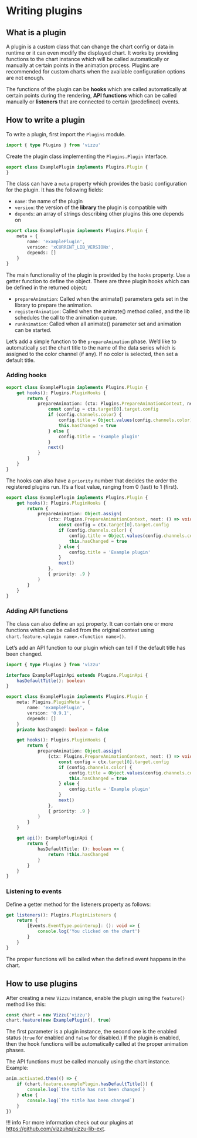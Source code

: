 # Writing plugins

## What is a plugin

A plugin is a custom class that can change the chart config or data in runtime
or it can even modify the displayed chart. It works by providing functions to
the chart instance which will be called automatically or manually at certain
points in the animation process. Plugins are recommended for custom charts when
the available configuration options are not enough.

The functions of the plugin can be **hooks** which are called automatically at
certain points during the rendering, **API functions** which can be called
manually or **listeners** that are connected to certain (predefined) events.

## How to write a plugin

To write a plugin, first import the `Plugins` module.

```typescript
import { type Plugins } from 'vizzu'
```

Create the plugin class implementing the `Plugins.Plugin` interface.

```typescript
export class ExamplePlugin implements Plugins.Plugin {
}
```

The class can have a `meta` property which provides the basic configuration for
the plugin. It has the following fields: 
- `name`: the name of the plugin
- `version`: the version of the **library** the plugin is compatible with
- `depends`: an array of strings describing other plugins this one depends on

```typescript
export class ExamplePlugin implements Plugins.Plugin {
    meta = {
        name: 'examplePlugin',
        version: 'xCURRENT_LIB_VERSIONx',
        depends: []
    }
}
```

The main functionality of the plugin is provided by the `hooks` property. Use a
getter function to define the object. There are three plugin hooks which can be
defined in the returned object:

- `prepareAnimation`: Called when the animate() parameters gets set in the
  library to prepare the animation.
- `registerAnimation`: Called when the animate() method called, and the lib
  schedules the call to the animation queue.
- `runAnimation`: Called when all animate() parameter set and animation can be
  started. 

Let’s add a simple function to the `prepareAnimation` phase. We’d like to
automatically set the chart title to the name of the data series which is
assigned to the color channel (if any). If no color is selected, then set a
default title.

### Adding hooks

```typescript
export class ExamplePlugin implements Plugins.Plugin {
    get hooks(): Plugins.PluginHooks {
        return {
            prepareAnimation: (ctx: Plugins.PrepareAnimationContext, next: () => void): void => {
                const config = ctx.target[0].target.config
                if (config.channels.color) {
                    config.title = Object.values(config.channels.color)[0][0]
                    this.hasChanged = true
                } else {
                    config.title = 'Example plugin'
                }
                next()
            }
        }
    }
}
```

The hooks can also have a `priority` number that decides the order the
registered plugins run. It’s a float value, ranging from 0 (last) to 1 (first).

```typescript
export class ExamplePlugin implements Plugins.Plugin {
    get hooks(): Plugins.PluginHooks {
        return {
            prepareAnimation: Object.assign(
                (ctx: Plugins.PrepareAnimationContext, next: () => void): void => {
                    const config = ctx.target[0].target.config
                    if (config.channels.color) {
                        config.title = Object.values(config.channels.color)[0][0]
                        this.hasChanged = true
                    } else {
                        config.title = 'Example plugin'
                    }
                    next()
				},
                { priority: .9 }
            )
        }
    }
}
```

### Adding API functions

The class can also define an `api` property. It can contain one or more
functions which can be called from the original context using
`chart.feature.<plugin name>.<function name>()`.

Let’s add an API function to our plugin which can tell if the default title has
been changed.

```typescript
import { type Plugins } from 'vizzu'

interface ExamplePluginApi extends Plugins.PluginApi {
    hasDefaultTitle(): boolean
}

export class ExamplePlugin implements Plugins.Plugin {
	meta: Plugins.PluginMeta = {
		name: 'examplePlugin',
		version: '0.9.1',
		depends: []
	}
	private hasChanged: boolean = false

    get hooks(): Plugins.PluginHooks {
        return {
            prepareAnimation: Object.assign(
                (ctx: Plugins.PrepareAnimationContext, next: () => void): void => {
                    const config = ctx.target[0].target.config
                    if (config.channels.color) {
                        config.title = Object.values(config.channels.color)[0][0]
                        this.hasChanged = true
                    } else {
                        config.title = 'Example plugin'
                    }
                    next()
				},
                { priority: .9 }
            )
        }
    }

	get api(): ExamplePluginApi {
		return {
			hasDefaultTitle: (): boolean => {
				return !this.hasChanged
			}
		}
	}
}
```

### Listening to events

Define a getter method for the listeners property as follows:

```typescript
get listeners(): Plugins.PluginListeners {
    return {
        [Events.EventType.pointerup]: (): void => {
            console.log('You clicked on the chart')
        }
    }
}
```

The proper functions will be called when the defined event happens in the chart.

## How to use plugins

After creating a new `Vizzu` instance, enable the plugin using the `feature()`
method like this:

```javascript
const chart = new Vizzu('vizzu')
chart.feature(new ExamplePlugin(), true)
```

The first parameter is a plugin instance, the second one is the enabled status
(`true` for enabled and `false` for disabled.) If the plugin is enabled, then
the hook functions will be automatically called at the proper animation phases.

The API functions must be called manually using the chart instance. Example:

```javascript
anim.activated.then(() => {
    if (chart.feature.examplePlugin.hasDefaultTitle()) {
        console.log(`the title has not been changed`)
    } else {
        console.log(`the title has been changed`)
    }
})
```

!!! info
    For more information check out our plugins at <https://github.com/vizzuhq/vizzu-lib-ext>.
